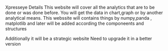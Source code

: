Xpresseye Details
This website will cover all the analytics that are to be done or was done before.
You will get the data in chart,graph or by another analytical means.
This webssite will contains things by numpy,panda , matplotlib  and later will be added according the componeents and structures


Additionally it will be a strategic website
Need to upgrade it in  a better version
